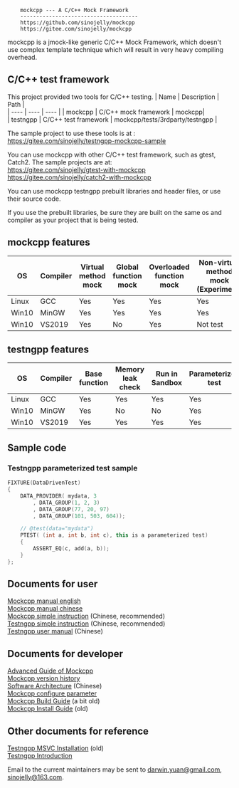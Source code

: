 
		mockcpp --- A C/C++ Mock Framework
		-------------------------------------
		https://github.com/sinojelly/mockcpp
		https://gitee.com/sinojelly/mockcpp


mockcpp is a jmock-like generic C/C++ Mock Framework, which doesn't use complex template technique which will result in very heavy compiling overhead.

## C/C++ test framework 
This project provided two tools for C/C++ testing.
| Name     | Description   |   Path       |         
| ----     | ----   | ----                 |
| mockcpp  | C/C++ mock framework | mockcpp|  
| testngpp | C/C++ test framework | mockcpp/tests/3rdparty/testngpp |

The sample project to use these tools is at :<br> 
https://gitee.com/sinojelly/testngpp-mockcpp-sample

You can use mockcpp with other C/C++ test framework, such as gtest, Catch2. The sample projects are at:<br>
https://gitee.com/sinojelly/gtest-with-mockcpp <br>
https://gitee.com/sinojelly/catch2-with-mockcpp

You can use mockcpp testngpp prebuilt libraries and header files, or use their source code.

If you use the prebuilt libraries, be sure they are built on the same os and compiler as your project that is being tested.

## mockcpp features
|  OS    | Compiler | Virtual method mock | Global function mock | Overloaded function mock | Non-virtual method mock (Experiment) |
|  ----  | ----     |         ----  |    ----  |   ----      |   ----                |
|Linux   | GCC      |  Yes          | Yes      |   Yes       |  Yes                  |
|Win10   | MinGW    |  Yes          | Yes      |   Yes       |  Yes                  |
|Win10   | VS2019   |  Yes          | No       |   Yes       |  Not test                  |

## testngpp features

|OS|Compiler|Base function| Memory leak check |Run in Sandbox| Parameterized test |
|----|----  |----         |----     |----     |----          |
|Linux|GCC  |Yes          |Yes      |Yes      | Yes          |
|Win10|MinGW|Yes          |No       |No       | Yes          |
|Win10|VS2019|Yes         |Yes      |Yes      | Yes          |

## Sample code
### Testngpp parameterized test sample
``` c++
FIXTURE(DataDrivenTest)
{
	DATA_PROVIDER( mydata, 3
		, DATA_GROUP(1, 2, 3) 
		, DATA_GROUP(77, 20, 97) 
		, DATA_GROUP(101, 503, 604));

	// @test(data="mydata")
	PTEST( (int a, int b, int c), this is a parameterized test)
	{
		ASSERT_EQ(c, add(a, b));
	}
};
```
## Documents for user
[Mockcpp manual english](docs/EnglishManual.md)<br>
[Mockcpp manual chinese](docs/ChineseVersionManual.md)<br>
[Mockcpp simple instruction](docs/SimpleUserInstruction_zh.md) (Chinese, recommended)<br>
[Testngpp simple instruction](tests/3rdparty/testngpp/docs/SimpleUserInstruction_zh.md) (Chinese, recommended)<br>
[Testngpp user manual](tests/3rdparty/testngpp/docs/ChineseUserManual.md) (Chinese)<br>

## Documents for developer
[Advanced Guide of Mockcpp](docs/AdvancedGuideOfMockcpp.md)<br>
[Mockcpp version history](docs/ProjectHome.md)<br>
[Software Architecture](docs/SoftwareArchitecture.md) (Chinese)<br>
[Mockcpp configure parameter](docs/Installation.md)<br>
[Mockcpp Build Guide](docs/BuildGuide) (a bit old)<br>
[Mockcpp Install Guide](docs/INSTALL) (old)


## Other documents for reference

[Testngpp MSVC Installation](tests/3rdparty/testngpp/docs/InstallationMSVC.md) (old)<br>
[Testngpp Introduction](tests/3rdparty/testngpp/docs/ProjectHome.md)


Email to the current maintainers may be sent to
<darwin.yuan@gmail.com>, <sinojelly@163.com>.

